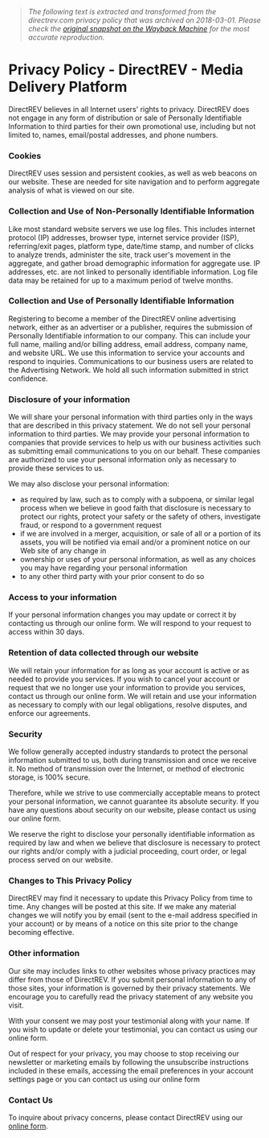 > *The following text is extracted and transformed from the directrev.com privacy policy that was archived on 2018-03-01. Please check the [original snapshot on the Wayback Machine](https://web.archive.org/web/20180301063716id_/http%3A//www.directrev.com/privacy) for the most accurate reproduction.*

# Privacy Policy - DirectREV - Media Delivery Platform

DirectREV believes in all Internet users' rights to privacy. DirectREV does not engage in any form of distribution or sale of Personally Identifiable Information to third parties for their own promotional use, including but not limited to, names, email/postal addresses, and phone numbers.

### Cookies

DirectREV uses session and persistent cookies, as well as web beacons on our website. These are needed for site navigation and to perform aggregate analysis of what is viewed on our site.

### Collection and Use of Non-Personally Identifiable Information

Like most standard website servers we use log files. This includes internet protocol (IP) addresses, browser type, internet service provider (ISP), referring/exit pages, platform type, date/time stamp, and number of clicks to analyze trends, administer the site, track user's movement in the aggregate, and gather broad demographic information for aggregate use. IP addresses, etc. are not linked to personally identifiable information. Log file data may be retained for up to a maximum period of twelve months.

### Collection and Use of Personally Identifiable Information

Registering to become a member of the DirectREV online advertising network, either as an advertiser or a publisher, requires the submission of Personally Identifiable information to our company. This can include your full name, mailing and/or billing address, email address, company name, and website URL. We use this information to service your accounts and respond to inquiries. Communications to our business users are related to the Advertising Network. We hold all such information submitted in strict confidence.

### Disclosure of your information

We will share your personal information with third parties only in the ways that are described in this privacy statement. We do not sell your personal information to third parties. We may provide your personal information to companies that provide services to help us with our business activities such as submitting email communications to you on our behalf. These companies are authorized to use your personal information only as necessary to provide these services to us.

We may also disclose your personal information:  


  * as required by law, such as to comply with a subpoena, or similar legal process when we believe in good faith that disclosure is necessary to protect our rights, protect your safety or the safety of others, investigate fraud, or respond to a government request
  * if we are involved in a merger, acquisition, or sale of all or a portion of its assets, you will be notified via email and/or a prominent notice on our Web site of any change in
  * ownership or uses of your personal information, as well as any choices you may have regarding your personal information
  * to any other third party with your prior consent to do so



### Access to your information

If your personal information changes you may update or correct it by contacting us through our online form. We will respond to your request to access within 30 days.

### Retention of data collected through our website

We will retain your information for as long as your account is active or as needed to provide you services. If you wish to cancel your account or request that we no longer use your information to provide you services, contact us through our online form. We will retain and use your information as necessary to comply with our legal obligations, resolve disputes, and enforce our agreements.

### Security

We follow generally accepted industry standards to protect the personal information submitted to us, both during transmission and once we receive it. No method of transmission over the Internet, or method of electronic storage, is 100% secure.

Therefore, while we strive to use commercially acceptable means to protect your personal information, we cannot guarantee its absolute security. If you have any questions about security on our website, please contact us using our online form.

We reserve the right to disclose your personally identifiable information as required by law and when we believe that disclosure is necessary to protect our rights and/or comply with a judicial proceeding, court order, or legal process served on our website.

### Changes to This Privacy Policy

DirectREV may find it necessary to update this Privacy Policy from time to time. Any changes will be posted at this site. If we make any material changes we will notify you by email (sent to the e-mail address specified in your account) or by means of a notice on this site prior to the change becoming effective.

### Other information

Our site may includes links to other websites whose privacy practices may differ from those of DirectREV. If you submit personal information to any of those sites, your information is governed by their privacy statements. We encourage you to carefully read the privacy statement of any website you visit.

With your consent we may post your testimonial along with your name. If you wish to update or delete your testimonial, you can contact us using our online form.

Out of respect for your privacy, you may choose to stop receiving our newsletter or marketing emails by following the unsubscribe instructions included in these emails, accessing the email preferences in your account settings page or you can contact us using our online form

### Contact Us

To inquire about privacy concerns, please contact DirectREV using our [online form](https://web.archive.org/web/20180301063716id_/http%3A//www.directrev.com/contact).
